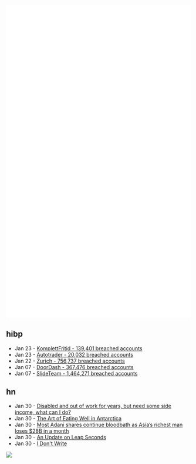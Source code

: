 ![Metrics](https://raw.githubusercontent.com/phixion/phixion/master/metrics.svg)

## hibp

<!--
for https://github.com/phixion/phixion/blob/main/.github/workflows/feeds.yml
-->
<!--START_SECTION:haveibeenpwnd-->
- Jan 23 - [KomplettFritid - 139,401 breached accounts](https://haveibeenpwned.com/PwnedWebsites#KomplettFritid)
- Jan 23 - [Autotrader - 20,032 breached accounts](https://haveibeenpwned.com/PwnedWebsites#Autotrader)
- Jan 22 - [Zurich - 756,737 breached accounts](https://haveibeenpwned.com/PwnedWebsites#Zurich)
- Jan 07 - [DoorDash - 367,476 breached accounts](https://haveibeenpwned.com/PwnedWebsites#DoorDash)
- Jan 07 - [SlideTeam - 1,464,271 breached accounts](https://haveibeenpwned.com/PwnedWebsites#SlideTeam)
<!--END_SECTION:haveibeenpwnd-->

## hn

<!--
for https://github.com/phixion/phixion/blob/main/.github/workflows/feeds.yml
-->
<!--START_SECTION:hn-->
- Jan 30 - [Disabled and out of work for years, but need some side income, what can I do?](https://news.ycombinator.com/item?id=34578347)
- Jan 30 - [The Art of Eating Well in Antarctica](https://www.atlasobscura.com/articles/cooking-in-antarctica)
- Jan 30 - [Most Adani shares continue bloodbath as Asia’s richest man loses $28B in a month](https://www.cnbc.com/2023/01/30/adani-shares-hindenburg-report.html)
- Jan 30 - [An Update on Leap Seconds](https://dotat.at/@/2022-12-04-leap-seconds.html)
- Jan 30 - [I Don't Write](https://mxb.dev/blog/seven-reasons-why-i-dont-write/)
<!--END_SECTION:hn-->

<!--
for https://yhype.me
-->
![](https://hit.yhype.me/github/profile?user_id=13013670)
